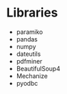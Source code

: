 # Libraries

- paramiko
- pandas
- numpy
- dateutils
- pdfminer
- BeautifulSoup4
- Mechanize
- pyodbc
